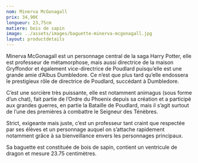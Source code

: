 ```yaml
---
nom: Minerva McGonagall
prix: 34,90€
longueur: 23,75cm
matiere: bois de sapin
image: ../assets/images/baguette-minerva-mcgonagall.jpg
layout: productdetails
---
```

Minerva McGonagall est un personnage central de la saga Harry Potter, elle est professeur de métamorphose, mais aussi directrice de la maison Gryffondor et également vice-directrice de Poudlard puisqu’elle est une grande amie d’Albus Dumbledore. Ce n’est que plus tard qu’elle endossera le prestigieux rôle de directrice de Poudlard, succédant à Dumbledore.

C’est une sorcière très puissante, elle est notamment animagus (sous forme d’un chat), fait partie de l’Ordre du Phoenix depuis sa création et a participé aux grandes guerres, en partie la Bataille de Poudlard, mais il s’agit surtout de l’une des premières à combattre le Seigneur des Ténèbres.

Strict, exigeante mais juste, c’est un professeur tant craint que respectée par ses élèves et un personnage auquel on s’attache rapidement notamment grâce à sa bienveillance envers les personnages principaux.

Sa baguette est constituée de bois de sapin, contient un ventricule de dragon et mesure 23.75 centimètres.
